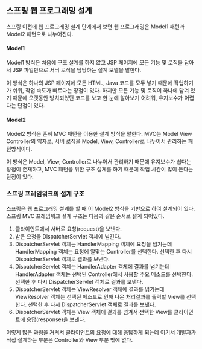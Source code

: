 ## 스프링 웹 프로그래밍 설계

스프링 이전에 웹 프로그래밍 설계 단계에서 보면 웹 프로그래밍은 Model1 패턴과 Model2 패턴으로 나누어진다.

#### Model1

Model1 방식은 처음에 구조 설계를 하지 않고 JSP 페이지에 모든 기능 및 로직을 담아서
JSP 파일만으로 서버 로직을 담당하는 설계 모델을 말한다.

이 방식은 하나의 JSP 페이지에 모든 HTML, Java 코드를 모두 넣기 때문에
작업하기가 쉬워, 작업 속도가 빠르다는 장점이 있다.
하지만 모든 기능 및 로직이 하나에 담겨 있기 때문에
오랫동안 방치되었던 코드를 보고 한 눈에 알아보기 어려워, 유지보수가 어렵다는 단점이 있다.

#### Model2

Model2 방식은 흔히 MVC 패턴을 이용한 설계 방식을 말한다.
MVC는 Model View Controller의 약자로, 서버 로직을 Model, View, Controller로 나누어서
관리하는 패턴방식이다.

이 방식은 Model, View, Controller로 나누어서 관리하기 때문에
유지보수가 쉽다는 장점이 존재하고,
MVC 패턴을 위한 구조 설계를 하기 때문에 작업 시간이 많이 든다는 단점이 있다.



### 스프링 프레임워크의 설계 구조

스프링은 웹 프로그래밍 설계를 할 때 이 Model2 방식을 기반으로 하여 설계되어 있다.
스프링 MVC 프레임워크 설계 구조는 다음과 같은 순서로 설계 되어있다.

1. 클라이언트에서 서버로 요청(request)을 보낸다.
2. 받은 요청을 DispatcherServlet 객체에 넘긴다.
3. DispatcherServlet 객체는 HandlerMapping 객체에 요청을 넘기는데
   HandlerMapping 객체는 요청에 알맞는 Controller를 선택한다.
   선택한 후 다시 DispatcherServlet 객체로 결과를 보낸다.
4. DispatcherServlet 객체는 HandlerAdapter 객체에 결과를 넘기는데
   HandlerAdapter 객체는 선택된 Controller에서 사용할 주요 메소드를 선택한다.
   선택한 후 다시 DispatcherServlet 객체로 결과를 보낸다.
5. DispatcherServlet 객체는 ViewResolver 객체에 결과를 넘기는데
   ViewResolver 객체는 선택된 메소드로 인해 나온 처리결과를 출력할 View를 선택한다.
   선택한 후 다시 DispatcherServlet 객체로 결과를 보낸다.
6. DispatcherServlet 객체는 View 객체에 결과를 넘겨서
   선택한 View를 클라이언트에 응답(response)을 보낸다.

이렇게 많은 과정을 거쳐서 클라이언트의 요청에 대해 응답하게 되는데
여기서 개발자가 직접 설계하는 부분은 Controller와 View 부분 밖에 없다.